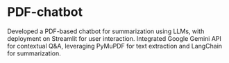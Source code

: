 # PDF-chatbot
Developed a PDF-based chatbot for summarization using LLMs, with deployment on Streamlit for user interaction. Integrated Google Gemini API for contextual Q&A, leveraging PyMuPDF for text extraction and LangChain for summarization.
